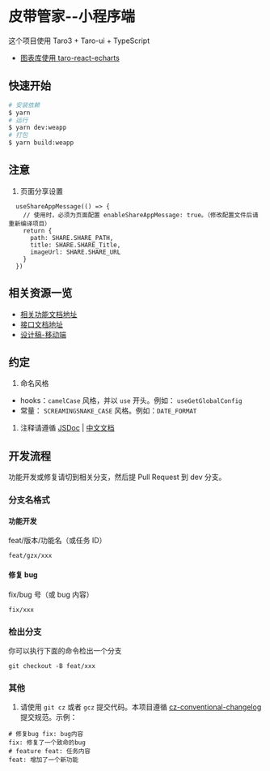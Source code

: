 # 皮带管家--小程序端

这个项目使用 Taro3 + Taro-ui + TypeScript 

- [图表库使用 taro-react-echarts](https://taro-ext.jd.com/plugin/view/62d610ef53a8a975043e7f2c)

## 快速开始

```bash
# 安装依赖
$ yarn
# 运行
$ yarn dev:weapp
# 打包
$ yarn build:weapp
```

## 注意


1. 页面分享设置

```
  useShareAppMessage(() => {
    // 使用时，必须为页面配置 enableShareAppMessage: true。（修改配置文件后请重新编译项目）
    return {
      path: SHARE.SHARE_PATH,
      title: SHARE.SHARE_Title,
      imageUrl: SHARE.SHARE_URL
    }
  })

```
## 相关资源一览

- [相关功能文档地址](https://...)
- [接口文档地址](http://...)
- [设计稿-移动端](https://...)

## 约定

1. 命名风格

- hooks：`camelCase` 风格，并以 `use` 开头。例如： `useGetGlobalConfig`
- 常量： `SCREAMINGSNAKE_CASE` 风格。例如：`DATE_FORMAT`

1. 注释请遵循 [JSDoc](https://jsdoc.app/) | [中文文档](http://shouce.jb51.net/jsdoc/index.html)

## 开发流程

功能开发或修复请切到相关分支，然后提 Pull Request 到 dev 分支。

### 分支名格式

#### 功能开发

feat/版本/功能名（或任务 ID）

```
feat/gzx/xxx
```

#### 修复 bug

fix/bug 号（或 bug 内容）

```
fix/xxx
```

### 检出分支

你可以执行下面的命令检出一个分支

```
git checkout -B feat/xxx
```

### 其他

1. 请使用 `git cz` 或者 `gcz` 提交代码。本项目遵循 [cz-conventional-changelog](https://www.npmjs.com/package/cz-conventional-changelog) 提交规范。示例：

```
# 修复bug fix: bug内容
fix: 修复了一个致命的bug
# feature feat: 任务内容
feat: 增加了一个新功能
```
